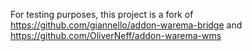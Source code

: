 For testing purposes, this project is a fork of https://github.com/giannello/addon-warema-bridge 
and https://github.com/OliverNeff/addon-warema-wms
